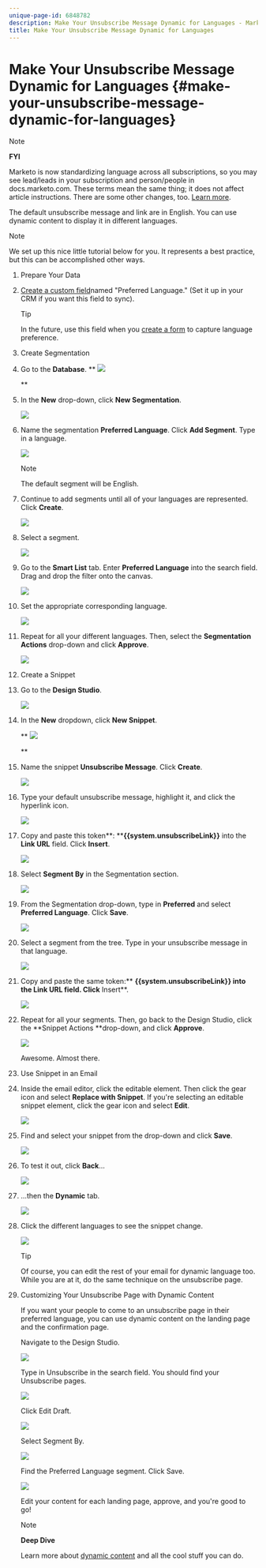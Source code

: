 ```yaml
---
unique-page-id: 6848782
description: Make Your Unsubscribe Message Dynamic for Languages - Marketo Docs - Product Documentation
title: Make Your Unsubscribe Message Dynamic for Languages
---
```


# Make Your Unsubscribe Message Dynamic for Languages {#make-your-unsubscribe-message-dynamic-for-languages}

>[!NOTE]
>
>**FYI**
>
>Marketo is now standardizing language across all subscriptions, so you may see lead/leads in your subscription and person/people in docs.marketo.com. These terms mean the same thing; it does not affect article instructions. There are some other changes, too. [Learn more](http://docs.marketo.com/display/DOCS/Updates+to+Marketo+Terminology).

The default unsubscribe message and link are in English. You can use dynamic content to display it in different languages.

>[!NOTE]
>
>We set up this nice little tutorial below for you. It represents a best practice, but this can be accomplished other ways.

1. Prepare Your Data 
1. [Create a custom field](../../../../product-docs/administration/field-management/create-a-custom-field-in-marketo.md)named "Preferred Language." (Set it up in your CRM if you want this field to sync).

   >[!TIP]
   >
   >In the future, use this field when you [create a form](../../../../product-docs/demand-generation/forms/creating-a-form/create-a-form.md) to capture language preference.

1. Create Segmentation
1. Go to the **Database**. 
   ** ![](assets/db.png)

   **

1. In the **New** drop-down, click **New Segmentation**.

   ![](assets/two.png) 

1. Name the segmentation **Preferred Language**. Click **Add Segment**. Type in a language.

   ![](assets/image2015-3-9-8-3a33-3a44.png)

   >[!NOTE]
   >
   >The default segment will be English.

1. Continue to add segments until all of your languages are represented. Click **Create**.

   ![](assets/image2015-3-9-8-3a38-3a5.png)

1. Select a segment. 

   ![](assets/image2015-3-9-8-3a38-3a17.png)

1. Go to the **Smart List** tab. Enter **Preferred Language** into the search field. Drag and drop the filter onto the canvas.

   ![](assets/six.png)

1. Set the appropriate corresponding language.

   ![](assets/seven.png)

1. Repeat for all your different languages. Then, select the **Segmentation Actions** drop-down and click **Approve**.

   ![](assets/image2015-3-9-8-3a39-3a36.png)

1. Create a Snippet
1. Go to the **Design Studio**.

   ![](assets/ds.png)

1. In the **New** dropdown, click **New Snippet**.

   ** ![](assets/ten.png)

   **

1. Name the snippet **Unsubscribe Message**. Click **Create**.

   ![](assets/image2015-3-9-8-3a40-3a54.png)

1. Type your default unsubscribe message, highlight it, and click the hyperlink icon.

   ![](assets/image2015-3-9-8-3a41-3a47.png)

1. Copy and paste this token**: ****{{system.unsubscribeLink}}** into the **Link URL** field. Click **Insert**. 

   ![](assets/image2015-3-9-8-3a43-3a17.png)

1. Select **Segment By** in the Segmentation section.

   ![](assets/image2015-3-9-8-3a44-3a16.png)

1. From the Segmentation drop-down, type in **Preferred** and select **Preferred Language**. Click **Save**.

   ![](assets/image2015-3-9-8-3a44-3a32.png)

1. Select a segment from the tree. Type in your unsubscribe message in that language.

   ![](assets/image2015-3-9-8-3a45-3a43.png)

1. Copy and paste the same token:** ****{{system.unsubscribeLink}}** into the Link URL field. Click** Insert**. 

   ![](assets/image2015-3-9-8-3a47-3a4.png)

1. Repeat for all your segments. Then, go back to the Design Studio, click the **Snippet Actions **drop-down, and click **Approve**. 

   ![](assets/image2015-3-9-8-3a47-3a34.png)

   Awesome. Almost there. 

1. Use Snippet in an Email
1. Inside the email editor, click the editable element. Then click the gear icon and select **Replace with Snippet**. If you're selecting an editable snippet element, click the gear icon and select **Edit**.

   ![](assets/4.1.png)

1. Find and select your snippet from the drop-down and click **Save**.

   ![](assets/image2015-3-9-8-3a50-3a16.png)

1. To test it out, click **Back**...

   ![](assets/4.3.png)

1. ...then the **Dynamic** tab.

   ![](assets/4.4.png)

1. Click the different languages to see the snippet change.

   ![](assets/4.5.png)

   >[!TIP]
   >
   >Of course, you can edit the rest of your email for dynamic language too. While you are at it, do the same technique on the unsubscribe page.

1. Customizing Your Unsubscribe Page with Dynamic Content

   If you want your people to come to an unsubscribe page in their preferred language, you can use dynamic content on the landing page and the confirmation page.

   Navigate to the Design Studio.

   ![](assets/ds.png)

   Type in Unsubscribe in the search field. You should find your Unsubscribe pages.

   ![](assets/image2015-3-9-8-3a51-3a53.png)

   Click Edit Draft.

   ![](assets/image2015-3-9-8-3a52-3a23.png)

   Select Segment By.

   ![](assets/image2015-3-9-8-3a52-3a57.png)

   Find the Preferred Language segment. Click Save.

   ![](assets/image2015-3-9-8-3a53-3a54.png)

   Edit your content for each landing page, approve, and you're good to go!

   >[!NOTE]
   >
   >**Deep Dive**
   >
   >
   >Learn more about  [dynamic content](../../../../product-docs/personalization/segmentation-and-snippets/segmentation/understanding-dynamic-content.md) and all the cool stuff you can do.

